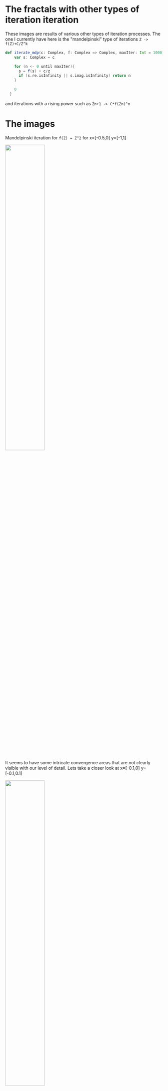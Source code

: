 # The fractals with other types of iteration iteration

These images are results of various other types of iteration processes. The one I currently have here is the 
"mandelpinski" type of iterations `Z -> f(Z)+C/Z^k`

```scala 
def iterate_mdp(c: Complex, f: Complex => Complex, maxIter: Int = 1000): Int = {
    var s: Complex = c

    for (n <- 0 until maxIter){
      s = f(s) + c/z
      if (s.re.isInfinity || s.imag.isInfinity) return n
    }

    0
  }
```

and iterations with a rising power such as `Zn+1 -> C*f(Zn)^n`

# The images

Mandelpinski iteration for `f(Z) = Z^2` for x=[-0.5,0] y=[-1,1]

<img src="https://raw.githubusercontent.com/EskoSalaka/Fractals/master/Images/mandelpinski1.png" width="50%" height="50%"> 

It seems to have some intricate convergence areas that are not clearly visible with our level of detail. Lets take a 
closer look at x=[-0.1,0] y=[-0.1,0.1]

<img src="https://raw.githubusercontent.com/EskoSalaka/Fractals/master/Images/mandelpinski2.png" width="50%" height="50%"> 

Lets xoom into the little mandelbrot at x=[-0.04,-0.029] y=[-0.057,-0.048]

<img src="https://raw.githubusercontent.com/EskoSalaka/Fractals/master/Images/mandelpinski3.png" width="50%" height="50%"> 

The "center"  x=[-0.01,0] y=[-0.01,0.01]

<img src="https://raw.githubusercontent.com/EskoSalaka/Fractals/master/Images/mandelpinski4.png" width="50%" height="50%"> 

---

The Mandelpinski version of the exponential function exp(z) for x=[-5,-5] y=[-10,-10]

<img src="https://raw.githubusercontent.com/EskoSalaka/Fractals/master/Images/exp_mandelpinski1.png" width="50%" height="50%"> 

Zooming in at the spiral x=[-1.9,-1] y=[5,6]

<img src="https://raw.githubusercontent.com/EskoSalaka/Fractals/master/Images/exp_mandelpinski2.png" width="50%" height="50%"> 

---

Rising power iteration `Zn+1 -> C*f(Zn)^n` of f(Z)=Z+1/Z for x=[-2,-2] y=[-2,-2]

<img src="https://raw.githubusercontent.com/EskoSalaka/Fractals/master/Images/rising_pow1.png" width="50%" height="50%"> 

Zooming into x=[-0.5,-0.5] y=[-0.5,-0.5]

<img src="https://raw.githubusercontent.com/EskoSalaka/Fractals/master/Images/rising_pow2.png" width="50%" height="50%"> 

---

Rising power iteration `Zn+1 -> Zn^n + C` for x=[-4,-1] y=[-2,-2]

<img src="https://raw.githubusercontent.com/EskoSalaka/Fractals/master/Images/rising_pow3.png" width="50%" height="50%"> 

Zooming into x=[-0.8,-0.3] y=[-0.3,-0.3]

<img src="https://raw.githubusercontent.com/EskoSalaka/Fractals/master/Images/rising_pow4.png" width="50%" height="50%"> 

---

Rising power iteration `Zn+1 -> C*(1+1/Z)^n` for x=[-5,-5] y=[-5,-5] gives us quite a weird one, looks almost 
like a painting.

<img src="https://raw.githubusercontent.com/EskoSalaka/Fractals/master/Images/rising power5.png" width="50%" height="50%"> 

Heres the same for `Zn+1 -> C*(1+1/Z^2)^n`

<img src="https://raw.githubusercontent.com/EskoSalaka/Fractals/master/Images/rising_power8.png" width="50%" height="50%"> 

---

Rising power iteration `Zn+1 -> C*(1+1/exp(Z))^n` for x=[-5,-5] y=[-5,-5] 

<img src="https://raw.githubusercontent.com/EskoSalaka/Fractals/master/Images/rising_power6.png" width="50%" height="50%"> 

Zoomed into  x=[-1,-1] y=[-1,-1] 

<img src="https://raw.githubusercontent.com/EskoSalaka/Fractals/master/Images/rising_power7.png" width="50%" height="50%">

---

The fractal related to the Lambert W function described in http://www.apmaths.uwo.ca/~rcorless/frames/PAPERS/LambertW/ 
for x=[-5,2] y=[-2,-2]. It's basically the power-tower with iteration starting at `C = exp(C * exp(-C))`. The interior
for cycles up to 3 is coloured with blue.

<img src="https://raw.githubusercontent.com/EskoSalaka/Fractals/master/Images/lambert.png" width="50%" height="50%"> 
